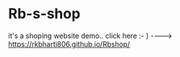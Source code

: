 # Rb-s-shop
it's a shoping website demo..
 click here :- )   ----> https://rkbharti806.github.io/Rbshop/
